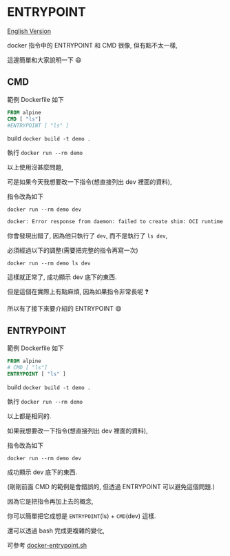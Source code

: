 # ENTRYPOINT

[English Version](README_en.md)

docker 指令中的 ENTRYPOINT 和 CMD 很像, 但有點不太一樣,

這邊簡單和大家說明一下 :smile:

## CMD

範例 Dockerfile 如下

```Dockerfile
FROM alpine
CMD [ "ls"]
#ENTRYPOINT [ "ls" ]
```

build `docker build -t demo .`

執行 `docker run --rm demo`

以上使用沒甚麼問題,

可是如果今天我想要改一下指令(想直接列出 dev 裡面的資料),

指令改為如下

`docker run --rm demo dev`

```cmd
docker: Error response from daemon: failed to create shim: OCI runtime create failed: container_linux.go:380: starting container process caused: exec: "dev": executable file not found in $PATH: unknown.
```

你會發現出錯了, 因為他只執行了 `dev`, 而不是執行了 `ls dev`,

必須經過以下的調整(需要把完整的指令再寫一次)

`docker run --rm demo ls dev`

這樣就正常了, 成功顯示 dev 底下的東西.

但是這個在實際上有點麻煩, 因為如果指令非常長呢 :question:

所以有了接下來要介紹的 ENTRYPOINT :smile:

## ENTRYPOINT

範例 Dockerfile 如下

```Dockerfile
FROM alpine
# CMD [ "ls"]
ENTRYPOINT [ "ls" ]
```

build `docker build -t demo .`

執行 `docker run --rm demo`

以上都是相同的.

如果我想要改一下指令(想直接列出 dev 裡面的資料),

指令改為如下

`docker run --rm demo dev`

成功顯示 dev 底下的東西.

(剛剛前面 CMD 的範例是會錯誤的, 但透過 ENTRYPOINT 可以避免這個問題.)

因為它是把指令再加上去的概念,

你可以簡單把它成想是 `ENTRYPOINT`(ls) + `CMD`(dev) 這樣.

還可以透過 bash 完成更複雜的變化,

可參考 [docker-entrypoint.sh](https://github.com/twtrubiks/docker-tutorial/blob/master/api/docker-entrypoint.sh)
